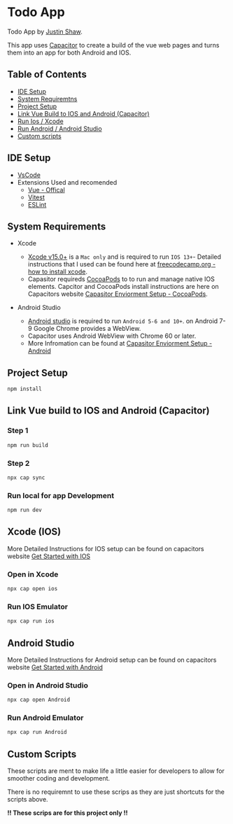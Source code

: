 # Todo App

Todo App by [Justin Shaw](https://www.justinshaw.ca/).

This app uses [Capacitor](https://capacitorjs.com/) to create a build of the vue web pages and turns them into an app for both Android and IOS.

## Table of Contents

- [IDE Setup](#ide-setup)
- [System Requiremtns](#system-requirements)
- [Project Setup](#project-setup)
- [Link Vue Build to IOS and Android (Capacitor)](#link-vue-build-to-ios-and-android-capacitor)
- [Run Ios / Xcode](#xcode-ios)
- [Run Android / Android Studio](#android-studio)
- [Custom scripts](#custom-scripts)

## IDE Setup

- [VsCode](https://code.visualstudio.com/)
- Extensions Used and recomended
  - [Vue - Offical](https://marketplace.visualstudio.com/items?itemName=Vue.volar)
  - [Vitest](https://marketplace.visualstudio.com/items?itemName=vitest.explorer)
  - [ESLint](https://marketplace.visualstudio.com/items?itemName=dbaeumer.vscode-eslint)

## System Requirements

- Xcode

  - [Xcode v15.0+](https://developer.apple.com/download/all/) is a `Mac only` and is required to run `IOS 13+`- Detailed instructions that I used can be found here at [freecodecamp.org - how to install xcode](https://www.freecodecamp.org/news/how-to-download-and-install-xcode/).
  - Capasitor requireds [CocoaPods](https://cocoapods.org/) to to run and manage native IOS elements. Capcitor and CocoaPods install instructions are here on Capacitors website [Capasitor Enviorment Setup - CocoaPods](https://capacitorjs.com/docs/getting-started/environment-setup#cocoapods).

- Android Studio
  - [Android studio](https://developer.android.com/studio) is required to run `Android 5-6 and 10+`. on Android 7-9 Google Chrome provides a WebView.
  - Capacitor uses Android WebView with Chrome 60 or later.
  - More Infromation can be found at [Capasitor Enviorment Setup - Android](https://capacitorjs.com/docs/android)

## Project Setup

```sh
npm install
```

## Link Vue build to IOS and Android (Capacitor)

### Step 1

```sh
npm run build
```

### Step 2

```sh
npx cap sync
```

### Run local for app Development

```sh
npm run dev
```

## Xcode (IOS)

More Detailed Instructions for IOS setup can be found on capacitors website [Get Started with IOS](https://capacitorjs.com/docs/ios)

### Open in Xcode

```sh
npx cap open ios
```

### Run IOS Emulator

```sh
npx cap run ios
```

## Android Studio

More Detailed Instructions for Android setup can be found on capacitors website [Get Started with Android](https://capacitorjs.com/docs/android)

### Open in Android Studio

```sh
npx cap open Android
```

### Run Android Emulator

```sh
npx cap run Android
```

## Custom Scripts

These scripts are ment to make life a little easier for developers to allow for smoother coding and development.

There is no requiremnt to use these scrips as they are just shortcuts for the scripts above.

**!! These scrips are for this project only !!**
